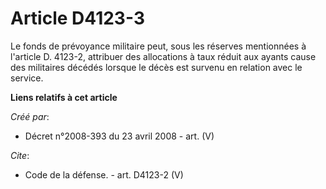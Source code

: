 # Article D4123-3

Le fonds de prévoyance militaire peut, sous les réserves mentionnées à l'article D. 4123-2, attribuer des allocations à taux
réduit aux ayants cause des militaires décédés lorsque le décès est survenu en relation avec le service.

**Liens relatifs à cet article**

_Créé par_:

  - Décret n°2008-393 du 23 avril 2008 - art. (V)

_Cite_:

  - Code de la défense. - art. D4123-2 (V)
